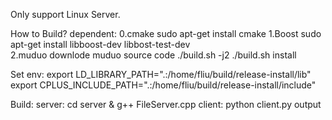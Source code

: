 Only support Linux Server.

How to Build?
dependent:
0.cmake
sudo apt-get install cmake
1.Boost
sudo apt-get install libboost-dev libbost-test-dev  
2.muduo
downlode muduo source code
./build.sh -j2
./build.sh install

Set env:
export LD_LIBRARY_PATH=".:/home/fliu/build/release-install/lib"
export CPLUS_INCLUDE_PATH=".:/home/fliu/build/release-install/include"

Build:
server:  cd server & g++ FileServer.cpp
client:  python client.py output
